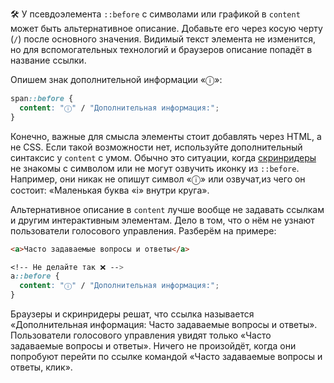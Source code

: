 🛠 У псевдоэлемента `::before` с символами или графикой в `content` может быть альтернативное описание. Добавьте его через косую черту (`/`) после основного значения. Видимый текст элемента не изменится, но для вспомогательных технологий и браузеров описание попадёт в название ссылки.

Опишем знак дополнительной информации «ⓘ»:

```css
span::before {
  content: "ⓘ" / "Дополнительная информация:";
}
```

Конечно, важные для смысла элементы стоит добавлять через HTML, а не CSS. Если такой возможности нет, используйте дополнительный синтаксис у `content` с умом. Обычно это ситуации, когда [скринридеры](/a11y/screenreaders/) не знакомы с символом или не могут озвучить иконку из `::before`. Например, они никак не опишут символ «ⓘ» или озвучат,из чего он состоит: «Маленькая буква «i» внутри круга».

Альтернативное описание в `content` лучше вообще не задавать ссылкам и другим интерактивным элементам. Дело в том, что о нём не узнают пользователи голосового управления. Разберём на примере:

```html
<a>Часто задаваемые вопросы и ответы</a>
```

```css
<!-- Не делайте так ❌ -->
a::before {
  content: "ⓘ" / "Дополнительная информация:";
}
```

Браузеры и скринридеры решат, что ссылка называется «Дополнительная информация: Часто задаваемые вопросы и ответы». Пользователи голосового управления увидят только «Часто задаваемые вопросы и ответы». Ничего не произойдёт, когда они попробуют перейти по ссылке командой «Часто задаваемые вопросы и ответы, клик».
